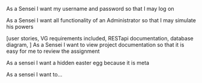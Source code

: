 As a Sensei I want my username and password so that I may log on

As a Sensei I want all functionality of an Administrator so that I may simulate his powers

[user stories, VG requirements included, RESTapi documentation, database diagram, ]
As a Sensei I want to view project documentation so that it is easy for me to review the assignment

As a sensei I want a hidden easter egg because it is meta

As a sensei I want to...